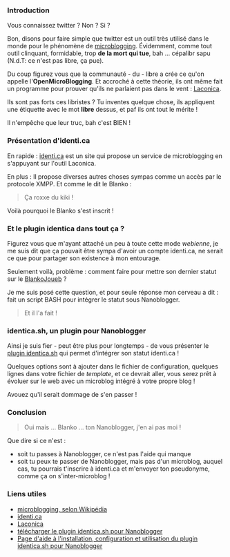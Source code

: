 ### Introduction

Vous connaissez twitter ? Non ? Si ?

Bon, disons pour faire simple que twitter est un outil très utilisé dans le monde pour le phénomène de [microblogging](http://fr.wikipedia.org/wiki/Microblogging "Définition de MicroBlogging selon Wikipédia"). Évidemment, comme tout outil clinquant, formidable, trop **de la mort qui tue**, bah ... cépalibr sapu (N.d.T: ce n'est pas libre, ça pue).

Du coup figurez vous que la communauté - du - libre a crée ce qu'on appelle l'**OpenMicroBlogging**. Et accroché à cette théorie, ils ont même fait un programme pour prouver qu'ils ne parlaient pas dans le vent : [Laconica](http://status.net "Se rendre sur la page d'accueil du projet Laconica").

Ils sont pas forts ces libristes ? Tu inventes quelque chose, ils appliquent une étiquette avec le mot **libre** dessus, et paf ils ont tout le mérite !

Il n'empêche que leur truc, bah c'est BIEN !

### Présentation d'identi.ca

En rapide : [identi.ca](http://identi.ca "Découvrir le service identi.ca sur le site officiel") est un site qui propose un service de microblogging en s'appuyant sur l'outil Laconica.

En plus : Il propose diverses autres choses sympas comme un accès par le protocole XMPP. Et comme le dit le Blanko : 

> Ça roxxe du kiki !

Voilà pourquoi le Blanko s'est inscrit !

### Et le plugin identica dans tout ça ?

Figurez vous que m'ayant attaché un peu à toute cette mode *webienne*, je me suis dit que ça pouvait être sympa d'avoir un compte identi.ca, ne serait ce que pour partager son existence à mon entourage.

Seulement voilà, problème : comment faire pour mettre son dernier statut sur le [BlankoJoueb](${BASE_URL}/ "Visiter le BlankoJoueb") ?

Je me suis posé cette question, et pour seule réponse mon cerveau a dit : fait un script BASH pour intégrer le statut sous Nanoblogger.

> Et il l'a fait !

### identica.sh, un plugin pour Nanoblogger

Ainsi je suis fier - peut être plus pour longtemps - de vous présenter le [plugin identica.sh](http://nb.vampiris.me/plugins/identica/ "Se rendre sur portedesetoiles pour télécharger le plugin identica.sh") qui permet d'intégrer son statut identi.ca !

Quelques options sont à ajouter dans le fichier de configuration, quelques lignes dans votre fichier de *template*, et ce devrait aller, vous serez prêt à évoluer sur le web avec un microblog intégré à votre propre blog !

Avouez qu'il serait dommage de s'en passer !

### Conclusion

> Oui mais ... Blanko ... ton Nanoblogger, j'en ai pas moi !

Que dire si ce n'est : 

* soit tu passes à Nanoblogger, ce n'est pas l'aide qui manque
* soit tu peux te passer de Nanoblogger, mais pas d'un microblog, auquel cas, tu pourrais t'inscrire à identi.ca et m'envoyer ton pseudonyme, comme ça on s'inter-microblog !

### Liens utiles

* [microblogging, selon Wikipédia](http://fr.wikipedia.org/wiki/Microblogging "Définition de MicroBlogging selon Wikipédia")
* [identi.ca](http://identi.ca "Découvrir le service identi.ca sur le site officiel")
* [Laconica](http://status.net "Se rendre sur la page d'accueil du projet Laconica")
* [télécharger le plugin identica.sh pour Nanoblogger](http://nb.vampiris.me/plugins/identica/identica.sh "Descendre le plugin identica.sh pour Nanoblogger")
* [Page d'aide à l'installation, configuration et utilisation du plugin identica.sh pour Nanoblogger](http://nb.dossmann.net/astuces/identicaPlugin/index.html "Se rendre sur la page d'aide à l'installation du plugin identica.sh pour Nanoblogger")

